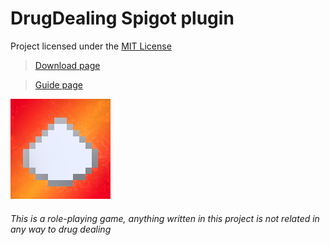 # **DrugDealing Spigot plugin**

Project licensed under the [MIT License](/LICENSE "License")

> [Download page](https://www.spigotmc.org "spigotmc.org")

>[Guide page](/GUIDE.md "Guide")

![logo](/logo.png "Plugin logo")

###### This is a role-playing game, anything written in this project is not related in any way to drug dealing